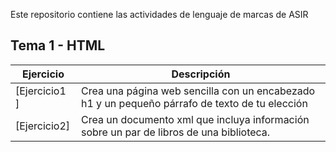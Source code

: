 Este repositorio contiene las actividades de lenguaje de marcas de ASIR

## Tema 1 - HTML
Ejercicio | Descripción
------------|-------------
[Ejercicio1 ] | Crea una página web sencilla con un encabezado h1 y un pequeño párrafo de texto de tu elección
[Ejercicio2] | Crea un documento xml que incluya información sobre un par de libros de una biblioteca.
